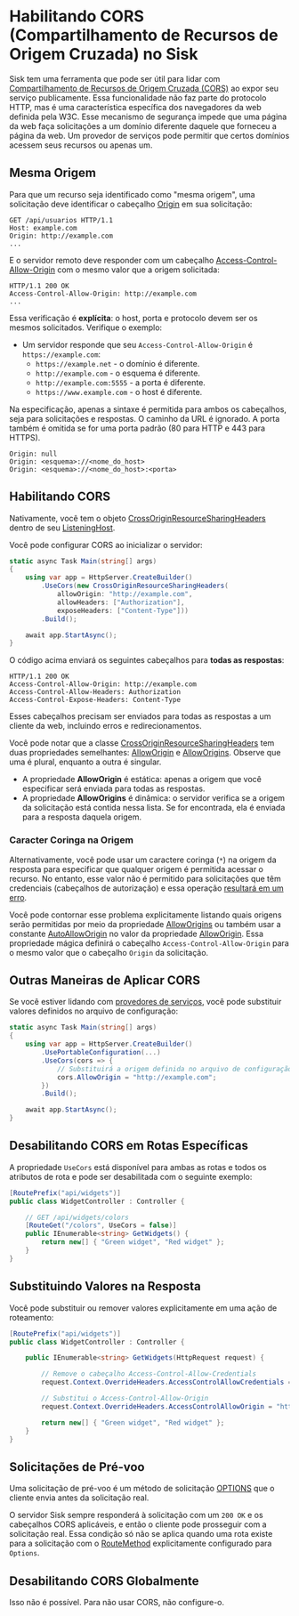 # Habilitando CORS (Compartilhamento de Recursos de Origem Cruzada) no Sisk

Sisk tem uma ferramenta que pode ser útil para lidar com [Compartilhamento de Recursos de Origem Cruzada (CORS)](https://developer.mozilla.org/pt-BR/docs/Web/HTTP/Guides/CORS) ao expor seu serviço publicamente. Essa funcionalidade não faz parte do protocolo HTTP, mas é uma característica específica dos navegadores da web definida pela W3C. Esse mecanismo de segurança impede que uma página da web faça solicitações a um domínio diferente daquele que forneceu a página da web. Um provedor de serviços pode permitir que certos domínios acessem seus recursos ou apenas um.

## Mesma Origem

Para que um recurso seja identificado como "mesma origem", uma solicitação deve identificar o cabeçalho [Origin](https://developer.mozilla.org/pt-BR/docs/Web/HTTP/Reference/Headers/Origin) em sua solicitação:

```http
GET /api/usuarios HTTP/1.1
Host: example.com
Origin: http://example.com
...
```

E o servidor remoto deve responder com um cabeçalho [Access-Control-Allow-Origin](https://developer.mozilla.org/pt-BR/docs/Web/HTTP/Headers/Access-Control-Allow-Origin) com o mesmo valor que a origem solicitada:

```http
HTTP/1.1 200 OK
Access-Control-Allow-Origin: http://example.com
...
```

Essa verificação é **explícita**: o host, porta e protocolo devem ser os mesmos solicitados. Verifique o exemplo:

- Um servidor responde que seu `Access-Control-Allow-Origin` é `https://example.com`:
    - `https://example.net` - o domínio é diferente.
    - `http://example.com` - o esquema é diferente.
    - `http://example.com:5555` - a porta é diferente.
    - `https://www.example.com` - o host é diferente.

Na especificação, apenas a sintaxe é permitida para ambos os cabeçalhos, seja para solicitações e respostas. O caminho da URL é ignorado. A porta também é omitida se for uma porta padrão (80 para HTTP e 443 para HTTPS).

```http
Origin: null
Origin: <esquema>://<nome_do_host>
Origin: <esquema>://<nome_do_host>:<porta>
```

## Habilitando CORS

Nativamente, você tem o objeto [CrossOriginResourceSharingHeaders](/api/Sisk.Core.Entity.CrossOriginResourceSharingHeaders) dentro de seu [ListeningHost](/api/Sisk.Core.Http.ListeningHost).

Você pode configurar CORS ao inicializar o servidor:

```csharp
static async Task Main(string[] args)
{
    using var app = HttpServer.CreateBuilder()
        .UseCors(new CrossOriginResourceSharingHeaders(
            allowOrigin: "http://example.com",
            allowHeaders: ["Authorization"],
            exposeHeaders: ["Content-Type"]))
        .Build();

    await app.StartAsync();
}
```

O código acima enviará os seguintes cabeçalhos para **todas as respostas**:

```http
HTTP/1.1 200 OK
Access-Control-Allow-Origin: http://example.com
Access-Control-Allow-Headers: Authorization
Access-Control-Expose-Headers: Content-Type
```

Esses cabeçalhos precisam ser enviados para todas as respostas a um cliente da web, incluindo erros e redirecionamentos.

Você pode notar que a classe [CrossOriginResourceSharingHeaders](/api/Sisk.Core.Entity.CrossOriginResourceSharingHeaders) tem duas propriedades semelhantes: [AllowOrigin](/api/Sisk.Core.Entity.CrossOriginResourceSharingHeaders.AllowOrigin) e [AllowOrigins](/api/Sisk.Core.Entity.CrossOriginResourceSharingHeaders.AllowOrigins). Observe que uma é plural, enquanto a outra é singular.

- A propriedade **AllowOrigin** é estática: apenas a origem que você especificar será enviada para todas as respostas.
- A propriedade **AllowOrigins** é dinâmica: o servidor verifica se a origem da solicitação está contida nessa lista. Se for encontrada, ela é enviada para a resposta daquela origem.

### Caracter Coringa na Origem

Alternativamente, você pode usar um caractere coringa (`*`) na origem da resposta para especificar que qualquer origem é permitida acessar o recurso. No entanto, esse valor não é permitido para solicitações que têm credenciais (cabeçalhos de autorização) e essa operação [resultará em um erro](https://developer.mozilla.org/pt-BR/docs/Web/HTTP/Guides/CORS/Errors/CORSNotSupportingCredentials).

Você pode contornar esse problema explicitamente listando quais origens serão permitidas por meio da propriedade [AllowOrigins](/api/Sisk.Core.Entity.CrossOriginResourceSharingHeaders.AllowOrigins) ou também usar a constante [AutoAllowOrigin](/api/Sisk.Core.Entity.CrossOriginResourceSharingHeaders.AutoAllowOrigin) no valor da propriedade [AllowOrigin](/api/Sisk.Core.Entity.CrossOriginResourceSharingHeaders.AllowOrigin). Essa propriedade mágica definirá o cabeçalho `Access-Control-Allow-Origin` para o mesmo valor que o cabeçalho `Origin` da solicitação.

## Outras Maneiras de Aplicar CORS

Se você estiver lidando com [provedores de serviços](/docs/extensions/service-providers), você pode substituir valores definidos no arquivo de configuração:

```csharp
static async Task Main(string[] args)
{
    using var app = HttpServer.CreateBuilder()
        .UsePortableConfiguration(...)
        .UseCors(cors => {
            // Substituirá a origem definida no arquivo de configuração.
            cors.AllowOrigin = "http://example.com";
        })
        .Build();

    await app.StartAsync();
}
```

## Desabilitando CORS em Rotas Específicas

A propriedade `UseCors` está disponível para ambas as rotas e todos os atributos de rota e pode ser desabilitada com o seguinte exemplo:

```csharp
[RoutePrefix("api/widgets")]
public class WidgetController : Controller {

    // GET /api/widgets/colors
    [RouteGet("/colors", UseCors = false)]
    public IEnumerable<string> GetWidgets() {
        return new[] { "Green widget", "Red widget" };
    }
}
```

## Substituindo Valores na Resposta

Você pode substituir ou remover valores explicitamente em uma ação de roteamento:

```csharp
[RoutePrefix("api/widgets")]
public class WidgetController : Controller {

    public IEnumerable<string> GetWidgets(HttpRequest request) {

        // Remove o cabeçalho Access-Control-Allow-Credentials
        request.Context.OverrideHeaders.AccessControlAllowCredentials = string.Empty;

        // Substitui o Access-Control-Allow-Origin
        request.Context.OverrideHeaders.AccessControlAllowOrigin = "https://contorso.com";

        return new[] { "Green widget", "Red widget" };
    }
}
```

## Solicitações de Pré-voo

Uma solicitação de pré-voo é um método de solicitação [OPTIONS](https://developer.mozilla.org/pt-BR/docs/Web/HTTP/Reference/Methods/OPTIONS) que o cliente envia antes da solicitação real.

O servidor Sisk sempre responderá à solicitação com um `200 OK` e os cabeçalhos CORS aplicáveis, e então o cliente pode prosseguir com a solicitação real. Essa condição só não se aplica quando uma rota existe para a solicitação com o [RouteMethod](/api/Sisk.Core.Routing.RouteMethod) explicitamente configurado para `Options`.

## Desabilitando CORS Globalmente

Isso não é possível. Para não usar CORS, não configure-o.